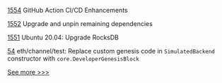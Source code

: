 
[1554](https://github.com/hyperledger/indy-plenum/issues/1554) GitHub Action CI/CD Enhancements

[1552](https://github.com/hyperledger/indy-plenum/issues/1552) Upgrade and unpin remaining dependencies 

[1551](https://github.com/hyperledger/indy-plenum/issues/1551) Ubuntu 20.04: Upgrade RocksDB

[54](https://github.com/hyperledger-labs/go-perun/issues/54) eth/channel/test: Replace custom genesis code in `SimulatedBackend` constructor with `core.DeveloperGenesisBlock`

[<nil>](<nil>) <nil>


[See more >>>](https://start-here.hyperledger.org/issues)
